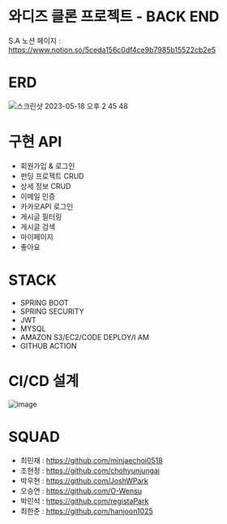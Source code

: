 # 와디즈 클론 프로젝트 - BACK END

S.A 노션 페이지 : https://www.notion.so/5ceda156c0df4ce9b7985b15522cb2e5


# ERD
![스크린샷 2023-05-18 오후 2 45 48](https://github.com/hanjoon1025/Clone_What_Is/assets/128885464/f9034808-a83c-40fc-aa60-750d63040064)

# 구현 API
- 회원가입 & 로그인
- 펀딩 프로젝트 CRUD
- 상세 정보 CRUD
- 이메일 인증
- 카카오API 로그인
- 게시글 필터링
- 게시글 검색
- 마이페이지
- 좋아요

# STACK
- SPRING BOOT
- SPRING SECURITY
- JWT
- MYSQL
- AMAZON S3/EC2/CODE DEPLOY/I AM
- GITHUB ACTION

# CI/CD 설계
![image](https://github.com/hanjoon1025/Clone_What_Is/assets/128885464/a055c7d8-dc58-42ef-9782-f924a04fdf11)


# SQUAD
- 최민재 : https://github.com/minjaechoi0518
- 조현정 : https://github.com/chohyunjungai
- 박우현 : https://github.com/JoshWPark
- 오승연 : https://github.com/O-Wensu
- 박민석 : https://github.com/registaPark
- 최한준 : https://github.com/hanjoon1025





